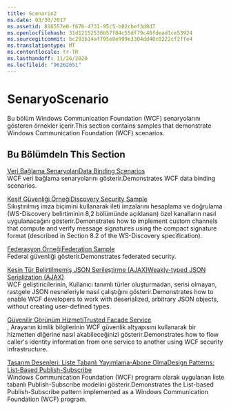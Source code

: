 ```yaml
---
title: Scenario2
ms.date: 03/30/2017
ms.assetid: 816557e0-f676-4731-95c5-b02cbef3d8d7
ms.openlocfilehash: 31d12152530b57f84c55df79c40fdead1ce53924
ms.sourcegitcommit: bc293b14af795e0e999e3304dd40c0222cf2ffe4
ms.translationtype: MT
ms.contentlocale: tr-TR
ms.lasthandoff: 11/26/2020
ms.locfileid: "96262651"
---
```

# <a name="scenario"></a><span data-ttu-id="34537-102">Senaryo</span><span class="sxs-lookup"><span data-stu-id="34537-102">Scenario</span></span>

<span data-ttu-id="34537-103">Bu bölüm Windows Communication Foundation (WCF) senaryolarını gösteren örnekler içerir.</span><span class="sxs-lookup"><span data-stu-id="34537-103">This section contains samples that demonstrate Windows Communication Foundation (WCF) scenarios.</span></span>  
  
## <a name="in-this-section"></a><span data-ttu-id="34537-104">Bu Bölümde</span><span class="sxs-lookup"><span data-stu-id="34537-104">In This Section</span></span>  

 [<span data-ttu-id="34537-105">Veri Bağlama Senaryoları</span><span class="sxs-lookup"><span data-stu-id="34537-105">Data Binding Scenarios</span></span>](data-binding-scenarios.md)  
 <span data-ttu-id="34537-106">WCF veri bağlama senaryolarını gösterir.</span><span class="sxs-lookup"><span data-stu-id="34537-106">Demonstrates WCF data binding scenarios.</span></span>  
  
 [<span data-ttu-id="34537-107">Keşif Güvenliği Örneği</span><span class="sxs-lookup"><span data-stu-id="34537-107">Discovery Security Sample</span></span>](discovery-security-sample.md)  
 <span data-ttu-id="34537-108">Sıkıştırılmış imza biçimini kullanarak ileti imzalarını hesaplama ve doğrulama (WS-Discovery belirtiminin 8,2 bölümünde açıklanan) özel kanalların nasıl uygulanacağını gösterir.</span><span class="sxs-lookup"><span data-stu-id="34537-108">Demonstrates how to implement custom channels that compute and verify message signatures using the compact signature format (described in Section 8.2 of the WS-Discovery specification).</span></span>  
  
 [<span data-ttu-id="34537-109">Federasyon Örneği</span><span class="sxs-lookup"><span data-stu-id="34537-109">Federation Sample</span></span>](federation-sample.md)  
 <span data-ttu-id="34537-110">Federal güvenliği gösterir.</span><span class="sxs-lookup"><span data-stu-id="34537-110">Demonstrates federated security.</span></span>  
  
 [<span data-ttu-id="34537-111">Kesin Tür Belirtilmemiş JSON Serileştirme (AJAX)</span><span class="sxs-lookup"><span data-stu-id="34537-111">Weakly-typed JSON Serialization (AJAX)</span></span>](weakly-typed-json-serialization-sample.md)  
 <span data-ttu-id="34537-112">WCF geliştiricilerinin, Kullanıcı tanımlı türler oluşturmadan, serisi olmayan, rastgele JSON nesneleriyle nasıl çalıştığını gösterir.</span><span class="sxs-lookup"><span data-stu-id="34537-112">Demonstrates how to enable WCF developers to work with deserialized, arbitrary JSON objects, without creating user-defined types.</span></span>  
  
 [<span data-ttu-id="34537-113">Güvenilir Görünüm Hizmeti</span><span class="sxs-lookup"><span data-stu-id="34537-113">Trusted Facade Service</span></span>](trusted-facade-service.md)  
 <span data-ttu-id="34537-114">, Arayanın kimlik bilgilerinin WCF güvenlik altyapısını kullanarak bir hizmetten diğerine nasıl akabileceğinizi gösterir.</span><span class="sxs-lookup"><span data-stu-id="34537-114">Demonstrates how to flow caller's identity information from one service to another using WCF security infrastructure.</span></span>  
  
 [<span data-ttu-id="34537-115">Tasarım Desenleri: Liste Tabanlı Yayımlama-Abone Olma</span><span class="sxs-lookup"><span data-stu-id="34537-115">Design Patterns: List-Based Publish-Subscribe</span></span>](design-patterns-list-based-publish-subscribe.md)  
 <span data-ttu-id="34537-116">Windows Communication Foundation (WCF) programı olarak uygulanan liste tabanlı Publish-Subscribe modelini gösterir.</span><span class="sxs-lookup"><span data-stu-id="34537-116">Demonstrates the List-based Publish-Subscribe pattern implemented as a Windows Communication Foundation (WCF) program.</span></span>

